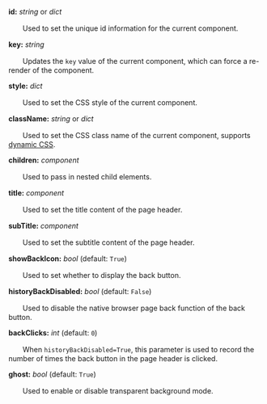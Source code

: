 **id:** *string* or *dict*

　　Used to set the unique id information for the current component.

**key:** *string*

　　Updates the `key` value of the current component, which can force a re-render of the component.

**style:** *dict*

　　Used to set the CSS style of the current component.

**className:** *string* or *dict*

　　Used to set the CSS class name of the current component, supports [dynamic CSS](/advanced-classname).

**children:** *component*

　　Used to pass in nested child elements.

**title:** *component*

　　Used to set the title content of the page header.

**subTitle:** *component*

　　Used to set the subtitle content of the page header.

**showBackIcon:** *bool* (default: `True`)

　　Used to set whether to display the back button.

**historyBackDisabled:** *bool* (default: `False`)

　　Used to disable the native browser page back function of the back button.

**backClicks:** *int* (default: `0`)

　　When `historyBackDisabled=True`, this parameter is used to record the number of times the back button in the page header is clicked.

**ghost:** *bool* (default: `True`)

　　Used to enable or disable transparent background mode.